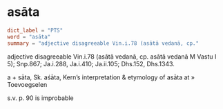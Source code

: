 # asāta

``` toml
dict_label = "PTS"
word = "asāta"
summary = "adjective disagreeable Vin.i.78 (asātā vedanā, cp."
```

adjective disagreeable Vin.i.78 (asātā vedanā, cp. asātā vedanā M Vastu I 5); Snp.867; Ja.i.288, Ja.i.410; Ja.ii.105; Dhs.152, Dhs.1343.

a \+ sāta, Sk. aśāta, Kern’s interpretation & etymology of asāta at
» Toevoegselen

 s.v. p. 90 is improbable

